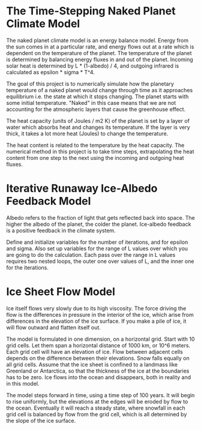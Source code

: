 # The Time-Stepping Naked Planet Climate Model
The naked planet climate model is an energy balance model. Energy from the sun comes in at a particular rate, and energy flows out at a rate which is dependent on the temperature of the planet.
The temperature of the planet is determined by balancing energy fluxes in and out of the planet.  Incoming solar heat is determined by L * (1-albedo) / 4, and outgoing infrared is calculated as epsilon * sigma * T^4.

The goal of this project is to numerically simulate how the planetary temperature of a naked planet would change through time as it approaches equilibrium i.e. the state at which it stops changing. The planet starts with some initial temperature. "Naked" in this case means that we are not accounting for the atmospheric layers that cause the greenhouse effect.

The heat capacity (units of Joules / m2 K) of the planet is set by a layer of water which absorbs heat and changes its temperature.  If the layer is very thick, it takes a lot more heat (Joules) to change the temperature.

The heat content is related to the temperature by the heat capacity. The numerical method in this project is to take time steps, extrapolating the heat content from one step to the next using the incoming and outgoing heat fluxes.

# Iterative Runaway Ice-Albedo Feedback Model
Albedo refers to the fraction of light that gets reflected back into space. The higher the albedo of the planet, the colder the planet. Ice-albedo feedback is a positive feedback in the climate system.

Define and initialize variables for the number of iterations, and for epsilon and sigma. Also set up variables for the range of L values over which you are going to do the calculation. Each pass over the range in L values requires two nested loops, the outer one over values of L, and the inner one for the iterations.

# Ice Sheet Flow Model
Ice itself flows very slowly due to its high viscosity. The force driving the flow is the differences in pressure in the interior of the ice, which arise from differences in the elevation of the ice surface.  If you make a pile of ice, it will flow outward and flatten itself out.

The model is formulated in one dimension, on a horizontal grid.  Start with 10 grid cells.  Let them span a horizontal distance of 1000 km, or 10^6 meters.  Each grid cell will have an elevation of ice.  Flow between adjacent cells depends on the difference between their elevations.  Snow falls equally on all grid cells. Assume that the ice sheet is confined to a landmass like Greenland or Antarctica, so that the thickness of the ice at the boundaries has to be zero.  Ice flows into the ocean and disappears, both in reality and in this model.

The model steps forward in time, using a time step of 100 years.  It will begin to rise uniformly, but the elevations at the edges will be eroded by flow to the ocean.  Eventually it will reach a steady state, where snowfall in each grid cell is balanced by flow from the grid cell, which is all determined by the slope of the ice surface.  
